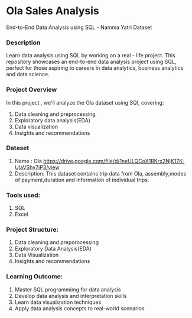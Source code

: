 # Ola Sales Analysis
End-to-End Data Analysis using SQL - Namma Yatri Dataset

### Description
Learn data analysis using SQL by working on a real - life project. This repository showcases an end-to-end data analysis project using SQL, perfect for those aspiring to careers in data analytics, business analytics and data science.

### Project Overview
In this project , we'll analyze the Ola dataset using SQl, covering:
1. Data cleaning and preprocessing
2. Exploratory data analysis(EDA)
3. Data visualization
4. Insights and recommendations

### Dataset
1. Name : Ola https://drive.google.com/file/d/1neULQCoX1RKrx2NjK17K-UlaVShy7iP3/view
2. Description: This dataset contains trip data from Ola, assembly,modes of payment,duration and information of individual trips.

### Tools used:
1. SQL
2. Excel

### Project Structure:
1. Data cleaning and preporocessing
2. Exploratory Data Analysis(EDA)
3. Data Visualization
4. Insights and recommendations

### Learning Outcome:
1. Master SQL programmimg for data analysis
2. Develop data analysis and interpretation skills
3. Learn data visualization techniques
4. Apply data analysis concepts to real-world scenarios
